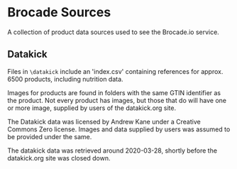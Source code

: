 # Brocade Sources

A collection of product data sources used to see the Brocade.io service.

## Datakick

Files in `\datakick` include an 'index.csv' containing references for approx. 6500 products, including nutrition data.

Images for products are found in folders with the same GTIN identifier as the product. Not every product has images, but those that do will have one or more image, supplied by users of the datakick.org site.

The Datakick data was licensed by Andrew Kane under a Creative Commons Zero license. Images and data supplied by users was assumed to be provided under the same.

The datakick data was retrieved around 2020-03-28, shortly before the datakick.org site was closed down.
